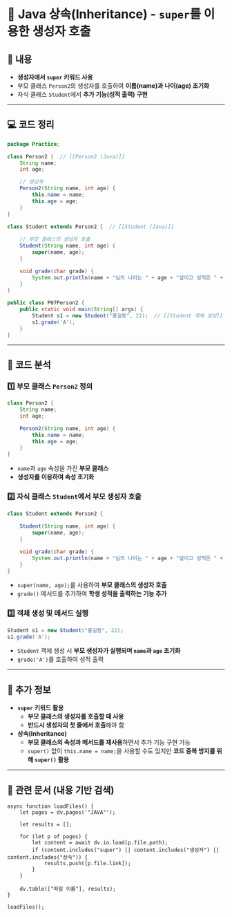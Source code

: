 # 📝 Java 상속(Inheritance) - `super`를 이용한 생성자 호출

## 📌 내용

- **생성자에서 `super` 키워드 사용**
- 부모 클래스 `Person2`의 생성자를 호출하여 **이름(name)과 나이(age) 초기화**
- 자식 클래스 `Student`에서 **추가 기능(성적 출력) 구현**

---

## 💻 코드 정리

```java
package Practice;

class Person2 {  // [[Person2 (Java)]]
    String name;
    int age;

    // 생성자
    Person2(String name, int age) {
        this.name = name;
        this.age = age;
    }
}

class Student extends Person2 {  // [[Student (Java)]]
    
    // 부모 클래스의 생성자 호출
    Student(String name, int age) {
        super(name, age);
    }

    void grade(char grade) {
        System.out.println(name + "님의 나이는 " + age + "살이고 성적은 " + grade + "입니다.");
    }
}

public class P07Person2 {
    public static void main(String[] args) {
        Student s1 = new Student("홍길동", 22);  // [[Student 객체 생성]]
        s1.grade('A');
    }
}
```

---

## 🔎 코드 분석

### 1️⃣ **부모 클래스 `Person2` 정의**

```java
class Person2 {
    String name;
    int age;

    Person2(String name, int age) {
        this.name = name;
        this.age = age;
    }
}
```

- `name`과 `age` 속성을 가진 **부모 클래스**
- **생성자를 이용하여 속성 초기화**

### 2️⃣ **자식 클래스 `Student`에서 부모 생성자 호출**

```java
class Student extends Person2 {
    
    Student(String name, int age) {
        super(name, age);
    }

    void grade(char grade) {
        System.out.println(name + "님의 나이는 " + age + "살이고 성적은 " + grade + "입니다.");
    }
}
```

- `super(name, age);`를 사용하여 **부모 클래스의 생성자 호출**
- `grade()` 메서드를 추가하여 **학생 성적을 출력하는 기능 추가**

### 3️⃣ **객체 생성 및 메서드 실행**

```java
Student s1 = new Student("홍길동", 22);
s1.grade('A');
```

- `Student` 객체 생성 시 **부모 생성자가 실행되며 `name`과 `age` 초기화**
- `grade('A')`를 호출하여 성적 출력

---

## 🔎 추가 정보

- **`super` 키워드 활용**
    - **부모 클래스의 생성자를 호출할 때 사용**
    - **반드시 생성자의 첫 줄에서 호출**해야 함
- **상속(Inheritance)**
    - **부모 클래스의 속성과 메서드를 재사용**하면서 추가 기능 구현 가능
    - `super()` 없이 `this.name = name;`을 사용할 수도 있지만 **코드 중복 방지를 위해 `super()` 활용**

---

## 📌 관련 문서 (내용 기반 검색)

```dataviewjs
async function loadFiles() {
    let pages = dv.pages('"JAVA"');  

    let results = [];

    for (let p of pages) {
        let content = await dv.io.load(p.file.path); 
        if (content.includes("super") || content.includes("생성자") || content.includes("상속")) {
            results.push([p.file.link]); 
        }
    }

    dv.table(["파일 이름"], results);
}

loadFiles();
```